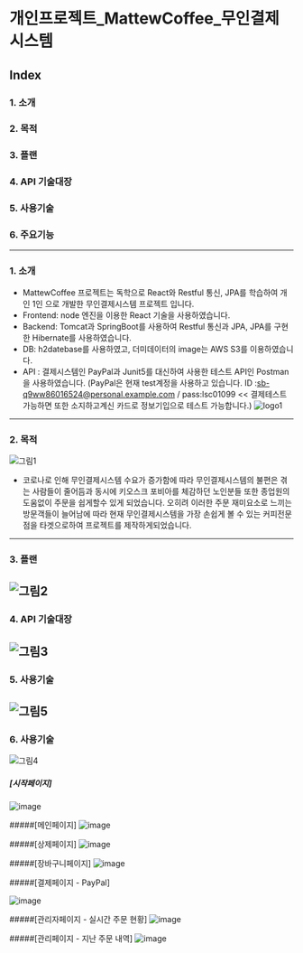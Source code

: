 # 개인프로젝트_MattewCoffee_무인결제시스템

## Index
### 1. 소개
### 2. 목적
### 3. 플랜
### 4. API 기술대장
### 5. 사용기술
### 6. 주요기능
-----------------
### 1. 소개
- MattewCoffee 프로젝트는 독학으로 React와 Restful 통신, JPA를 학습하여 개인 1인 으로 개발한 무인결제시스템 프로젝트 입니다.
- Frontend: node 엔진을 이용한 React 기술을 사용하였습니다.
- Backend: Tomcat과 SpringBoot를 사용하여 Restful 통신과 JPA, JPA를 구현한 Hibernate를 사용하였습니다.
- DB: h2datebase를 사용하였고, 더미데이터의 image는 AWS S3를 이용하였습니다.
- API : 결제시스템인 PayPal과 Junit5를 대신하여 사용한 테스트 API인 Postman을 사용하였습니다.
   (PayPal은 현재 test계정을 사용하고 있습니다. ID :sb-q9ww86016524@personal.example.com / pass:lsc01099 << 결제테스트가능하면 또한 소지하고계신 카드로 정보기입으로 테스트 가능합니다.)
![logo1](https://user-images.githubusercontent.com/73806238/125185489-0b583500-e260-11eb-8af2-68d13691691c.png)
--------------------
### 2. 목적
![그림1](https://user-images.githubusercontent.com/73806238/125185650-021b9800-e261-11eb-9a49-88e75c9977f1.jpg)
- 코로나로 인해 무인결제시스템 수요가 증가함에 따라 무인결제시스템의 불편은 겪는 사람들이 줄어듬과 동시에 키오스크 포비아를 체감하던 노인분들 또한 종업원의 도움없이 주문을 쉽게할수 있게 되었습니다. 오히려 이러한 주문 재미요소로 느끼는 방문객들이 늘어남에 따라 현재 무인결제시스템을 가장 손쉽게 볼 수 있는 커피전문점을 타겟으로하여 프로젝트를 제작하게되었습니다.
-----------------------
### 3. 플랜
![그림2](https://user-images.githubusercontent.com/73806238/125185921-625f0980-e262-11eb-95f0-cab36d64bb8e.png)
------------------------
### 4. API 기술대장
![그림3](https://user-images.githubusercontent.com/73806238/125185985-bc5fcf00-e262-11eb-84a1-150220f48541.png)
------------------------
### 5. 사용기술
![그림5](https://user-images.githubusercontent.com/73806238/125186724-fd59e280-e266-11eb-85b9-02be22cdd523.png)
------------------------
### 6. 사용기술
![그림4](https://user-images.githubusercontent.com/73806238/125186141-8e2ebf00-e263-11eb-9ba1-61281d9a7262.png)

##### [시작페이지]
![image](https://user-images.githubusercontent.com/73806238/125186900-d2bc5980-e267-11eb-9cf4-46d2f1144c21.png)

#####[메인페이지]
![image](https://user-images.githubusercontent.com/73806238/125186981-49595700-e268-11eb-86d9-f9c8853d6978.png)

#####[상제페이지]
![image](https://user-images.githubusercontent.com/73806238/125187010-655cf880-e268-11eb-9d0a-0b9fc8079081.png)

#####[장바구니페이지]
![image](https://user-images.githubusercontent.com/73806238/125187028-7574d800-e268-11eb-994b-66452d564d14.png)

#####[결제페이지 - PayPal]

![image](https://user-images.githubusercontent.com/73806238/125187043-91787980-e268-11eb-8339-3e1f71c78329.png)

#####[관리자페이지 - 실시간 주문 현황]
![image](https://user-images.githubusercontent.com/73806238/125187066-ba007380-e268-11eb-8013-b72fb2463ada.png)

#####[관리페이지 - 지난 주문 내역]
![image](https://user-images.githubusercontent.com/73806238/125187075-c389db80-e268-11eb-8721-41db464be846.png)

